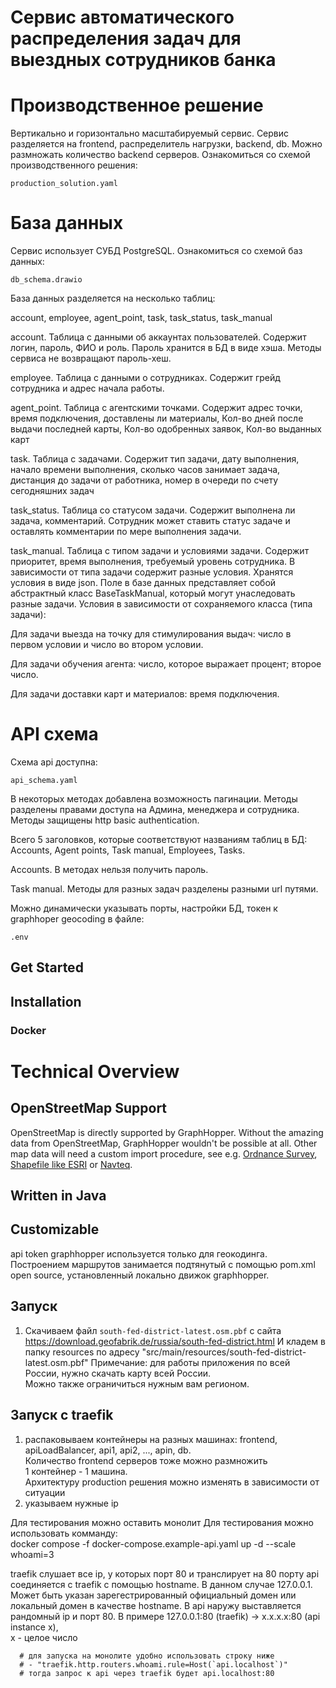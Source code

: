 # Сервис автоматического распределения задач для выездных сотрудников банка

# Производственное решение

Вертикально и горизонтально масштабируемый сервис. Сервис разделяется на frontend, распределитель нагрузки,
backend, db. Можно размножать количество backend серверов. Ознакомиться со схемой производственного решения:

`production_solution.yaml`

# База данных

Сервис использует СУБД PostgreSQL. Ознакомиться со схемой баз данных:

`db_schema.drawio`

База данных разделяется на несколько таблиц: 

account, employee, agent_point, task, task_status, task_manual

account. Таблица с данными об аккаунтах пользователей. Содержит логин, пароль, ФИО и роль. Пароль хранится в БД в виде хэша.
Методы сервиса не возвращают пароль-хеш.

employee. Таблица с данными о сотрудниках. Содержит грейд сотрудника и адрес начала работы.

agent_point. Таблица с агентскими точками. Содержит адрес точки, время подключения, доставлены ли материалы,
Кол-во дней после выдачи последней карты, Кол-во одобренных заявок, Кол-во выданных карт

task. Таблица с задачами. Содержит тип задачи, дату выполнения, начало времени выполнения, 
сколько часов занимает задача, дистанция до задачи от работника, номер в очереди по счету сегодняшних задач

task_status. Таблица со статусом задачи. Содержит выполнена ли задача, комментарий. 
Сотрудник может ставить статус задаче и оставлять комментарии по мере выполнения задачи.

task_manual. Таблица с типом задачи и условиями задачи. Содержит приоритет, время выполнения,
требуемый уровень сотрудника. В зависимости от типа задачи содержит разные условия. Хранятся условия в
виде json. Поле в базе данных представляет собой абстрактный класс BaseTaskManual, 
который могут унаследовать разные задачи. Условия в зависимости от сохраняемого класса (типа задачи):

Для задачи выезда на точку для стимулирования выдач: число в первом условии и число во втором условии.

Для задачи обучения агента: число, которое выражает процент; второе число.

Для задачи доставки карт и материалов: время подключения.

# API схема
Схема api доступна:

`api_schema.yaml`

В некоторых методах добавлена возможность пагинации.
Методы разделены правами доступа на Админа, менеджера и сотрудника.
Методы защищены http basic authentication.

Всего 5 заголовков, которые соответствуют названиям таблиц в БД:
Accounts, Agent points, Task manual, Employees, Tasks.

Accounts. В методах нельзя получить пароль.

Task manual. Методы для разных задач разделены разными url путями.




Можно динамически указывать порты, настройки БД, токен к graphhoper geocoding в файле:

`.env`


## Get Started


## Installation

### Docker

# Technical Overview

## OpenStreetMap Support

OpenStreetMap is directly supported by GraphHopper. Without the amazing data from
OpenStreetMap, GraphHopper wouldn't be possible at all.
Other map data will need a custom import procedure, see e.g. <a href="https://github.com/graphhopper/graphhopper/issues/277">Ordnance Survey</a>,
<a href="https://github.com/graphhopper/graphhopper-reader-shp">Shapefile like ESRI</a> or <a href="https://github.com/OPTITOOL/morituri">Navteq</a>.

## Written in Java

## Customizable

api token graphhopper используется только для геокодинга. Построением маршрутов занимается подтянутый с
помощью pom.xml open source, установленный локально движок graphhopper.


## Запуск
1) Скачиваем файл `south-fed-district-latest.osm.pbf` с сайта https://download.geofabrik.de/russia/south-fed-district.html
   И кладем в папку resources по адресу "src/main/resources/south-fed-district-latest.osm.pbf"
Примечание: для работы приложения по всей России, нужно скачать карту всей России.  
Можно также ограничиться нужным вам регионом.
## Запуск с traefik
1) распаковываем контейнеры на разных машинах: frontend, apiLoadBalancer, api1, api2, ..., apin, db.  
    Количество frontend серверов тоже можно размножить  
    1 контейнер - 1 машина.  
    Архитектуру production решения можно изменять в зависимости от ситуации 
2) указываем нужные ip

Для тестирования можно оставить монолит
Для тестирования можно использовать комманду:  
   docker compose -f docker-compose.example-api.yaml up -d --scale whoami=3 

traefik слушает все ip, у которых порт 80 и транслирует на 80 порту
api соединяется с traefik с помощью hostname. В данном случае 127.0.0.1. 
Может быть указан зарегестрированный официальный домен или локальный домен
в качестве hostname.
В api наружу выставляется рандомный ip и порт 80.
В примере 127.0.0.1:80 (traefik) -> x.x.x.x:80 (api instance x),  
x - целое число

      # для запуска на монолите удобно использовать строку ниже
      # - "traefik.http.routers.whoami.rule=Host(`api.localhost`)"
      # тогда запрос к api через traefik будет api.localhost:80